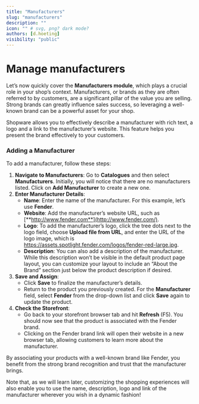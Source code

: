 ```yaml
---
title: "Manufacturers"
slug: "manufacturers"
description: ""
icon: "" # svg, png? dark mode?
authors: [d.hoeting]
visibility: "public"
---
```

# Manage manufacturers

Let’s now quickly cover the **Manufacturers module**, which plays a crucial role in your shop’s context. Manufacturers, or brands as they are often referred to by customers, are a significant pillar of the value you are selling. Strong brands can greatly influence sales success, so leveraging a well-known brand can be a powerful asset for your shop.

Shopware allows you to effectively describe a manufacturer with rich text, a logo and a link to the manufacturer’s website. This feature helps you present the brand effectively to your customers.

### Adding a Manufacturer

To add a manufacturer, follow these steps:

1. **Navigate to Manufacturers**: Go to **Catalogues** and then select **Manufacturers**. Initially, you will notice that there are no manufacturers listed. Click on **Add Manufacturer** to create a new one.
2. **Enter Manufacturer Details**:
    - **Name**: Enter the name of the manufacturer. For this example, let’s use **Fender**.
    - **Website**: Add the manufacturer’s website URL, such as [**http://www.fender.com**](http://www.fender.com/).
    - **Logo**: To add the manufacturer’s logo, click the tree dots next to the logo field, choose **Upload file from URL**, and enter the URL of the logo image, which is https://assets.spotlight.fender.com/logos/fender-red-large.jpg.
    - **Description**: You can also add a description of the manufacturer. While this description won’t be visible in the default product page layout, you can customize your layout to include an “About the Brand” section just below the product description if desired.
3. **Save and Assign**:
    - Click **Save** to finalize the manufacturer’s details.
    - Return to the product you previously created. For the **Manufacturer** field, select **Fender** from the drop-down list and click **Save** again to update the product.
4. **Check the Storefront**:
    - Go back to your storefront browser tab and hit **Refresh** (F5). You should now see that the product is associated with the Fender brand.
    - Clicking on the Fender brand link will open their website in a new browser tab, allowing customers to learn more about the manufacturer.

By associating your products with a well-known brand like Fender, you benefit from the strong brand recognition and trust that the manufacturer brings.

Note that, as we will learn later, customizing the shopping experiences will also enable you to use the name, description, logo and link of the manufacturer wherever you wish in a dynamic fashion!
